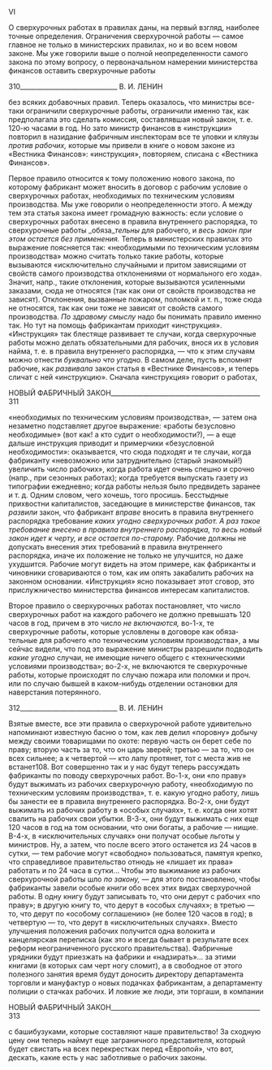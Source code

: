 VI

О сверхурочных работах в правилах даны, на первый взгляд, наиболее точные опре­деления. Ограничения сверхурочной работы — самое главное не только в министер­ских правилах, но и во всем новом законе. Мы уже говорили выше о полной неопреде­ленности самого закона по этому вопросу, о первоначальном намерении министерства финансов оставить сверхурочные работы

  

310______________________________ В. И. ЛЕНИН

без всяких добавочных правил. Теперь оказалось, что министры все-таки ограничили сверхурочные работы, ограничили именно так, как предполагала это сделать комиссия, составлявшая новый закон, т. е. 120-ю часами в год. Но зато министр финансов в «ин­струкции» повторил в назидание фабричным инспекторам все те уловки и кляузы _про­тив рабочих,_ которые мы привели в книге о новом законе из «Вестника Финансов»: «инструкция», повторяем, списана с «Вестника Финансов».

Первое правило относится к тому положению нового закона, по которому фабрикант может вносить в договор с рабочим условие о сверхурочных работах, необходимых по техническим условиям производства. Мы уже говорили о неопределенности этого. А между тем эта статья закона имеет громадную важность: если условие о сверхурочных работах внесено в правила внутреннего распорядка, то сверхурочные работы _обяза­__тельны_ для рабочего, и _весь закон при этом остается без применения._ Теперь в мини­стерских правилах это выражение поясняется так: «необходимыми по техническим ус­ловиям производства» можно считать только такие работы, которые вызываются «ис­ключительно случайными и притом зависящими от свойств самого производства от­клонениями от нормального его хода». Значит, напр., такие отклонения, которые вызы­ваются усиленными заказами, сюда не относятся (так как они от свойств производства не зависят). Отклонения, вызванные пожаром, поломкой и т. п., тоже сюда не относят­ся, так как они тоже не зависят от свойств самого производства. _По здравому смыслу_ надо бы понимать правило именно так. Но тут на помощь фабрикантам приходит «ин­струкция». «Инструкция» так блестяще развивает те случаи, когда сверхурочные рабо­ты можно делать обязательными для рабочих, внося их в условия найма, т. е. в правила внутреннего распорядка, — что к этим случаям можно отнести _буквально что угодно._ В самом деле, пусть вспомнят рабочие, как _развивала_ закон статья в «Вестнике Финан­сов», и теперь сличат с ней «инструкцию». Сначала «инструкция» говорит о работах,

  

НОВЫЙ ФАБРИЧНЫЙ ЗАКОН______________________________________________ 311

«необходимых по техническим условиям производства», — затем она незаметно под­ставляет другое выражение: «работы безусловно необходимые» (вот как! а кто судит о необходимости?), — а еще дальше инструкция приводит и примерчики «безусловной необходимости»: оказывается, что сюда подходят и те случаи, когда фабриканту «не­возможно или затруднительно (старый знакомый!) увеличить число рабочих», когда работа идет очень спешно и срочно (напр., при сезонных работах); когда требуется вы­пускать газету из типографии ежедневно; когда работы нельзя было предвидеть заранее и т. д. Одним словом, чего хочешь, того просишь. Бесстыдные прихвостни капитали­стов, заседающие в министерстве финансов, так _развили_ закон, что фабрикант _вправе_ вносить в правила внутреннего распорядка требование _каких угодно сверхурочных ра­бот. А раз такое требование внесено в правила внутреннего распорядка, то весь но­вый закон идет к черту, и все остается по-старому._ Рабочие должны не допускать внесения этих требований в правила внутреннего распорядка, иначе их положение не только не улучшится, но даже ухудшится. Рабочие могут видеть на этом примере, как фабриканты и чиновники сговариваются о том, как им опять закабалить рабочих на за­конном основании. «Инструкция» ясно показывает этот сговор, это прислужничество министерства финансов интересам капиталистов.

Второе правило о сверхурочных работах постановляет, что число сверхурочных ра­бот на каждого рабочего не должно превышать 120 часов в год, причем в это число _не включаются,_ во-1-х, те сверхурочные работы, которые условлены в договоре как обяза­тельные для рабочего «по техническим условиям производства», а мы сейчас видели, что под это выражение министры разрешили подводить _какие угодно_ случаи, не имею­щие ничего общего с «техническими условиями производства»; во-2-х, не включаются те сверхурочные работы, которые происходят по случаю пожара или поломки и проч. или по случаю бывшей в каком-нибудь отделении остановки для наверстания потерян­ного.

  

312______________________________ В. И. ЛЕНИН

Взятые вместе, все эти правила о сверхурочной работе удивительно напоминают из­вестную басню о том, как лев делил «поровну» добычу между своими товарищами по охоте: первую часть он берет себе по праву; вторую часть за то, что он царь зверей; третью — за то, что он всех сильнее; а к четвертой — кто лапу протянет, тот с места жив не встанет108. Вот совершенно так и у нас будут теперь рассуждать фабриканты по поводу сверхурочных работ. Во-1-х, они «по праву» будут выжимать из рабочих сверх­урочную работу, «необходимую по техническим условиям производства», т. е. какую угодно работу, лишь бы занести ее в правила внутреннего распорядка. Во-2-х, они бу­дут выжимать из рабочих работу в «особых случаях», т. е. когда они хотят свалить на рабочих свои убытки. В-З-х, они будут выжимать с них еще 120 часов в год на том ос­новании, что они богаты, а рабочие — нищие. В-4-х, в «исключительных случаях» они получат особые льготы у министров. Ну, а затем, что после всего этого останется из 24 часов в сутки, — тем рабочие могут «свободно» пользоваться, памятуя крепко, что справедливое правительство отнюдь не «лишает их права» работать и по 24 часа в су­тки... Чтобы это выжимание из рабочих сверхурочной работы шло _по закону,_ — для этого постановлено, чтобы фабриканты завели особые _книги_ обо всех этих видах сверх­урочной работы. В одну книгу будут записывать то, что они дерут с рабочих «по пра­ву»; в другую книгу то, что дерут в «особых случаях»; в третью — то, что дерут по «особому соглашению» (не более 120 часов в год); в четвертую — то, что дерут в «ис­ключительных случаях». Вместо улучшения положения рабочих получится одна воло­кита и канцелярская переписка (как это и всегда бывает в результате всех реформ неог­раниченного русского правительства). Фабричные урядники будут приезжать на фаб­рики и «надзирать»... за этими книгами (в которых сам черт ногу сломит), а в свободное от этого полезного занятия время будут доносить директору департамента торговли и мануфактур о новых подачках фабрикантам, а департаменту полиции о стачках рабо­чих. И ловкие же люди, эти торгаши, в компании

  

НОВЫЙ ФАБРИЧНЫЙ ЗАКОН______________________________________________ 313

с башибузуками, которые составляют наше правительство! За сходную цену они теперь наймут еще заграничного представителя, который будет свистать на всех перекрестках перед «Европой», что вот, дескать, какие есть у нас заботливые о рабочих законы.
